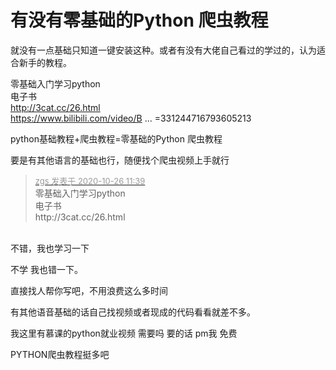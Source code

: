 # 有没有零基础的Python 爬虫教程


就没有一点基础只知道一键安装这种。或者有没有大佬自己看过的学过的，认为适合新手的教程。<br />


零基础入门学习python<br />
电子书<br />
<a href="http://3cat.cc/26.html" target="_blank">http://3cat.cc/26.html</a><br />
<a href="https://www.bilibili.com/video/BV1c4411e77t?from=search&amp;seid=331244716793605213" target="_blank">https://www.bilibili.com/video/B ... =331244716793605213</a>

python基础教程+爬虫教程=零基础的Python 爬虫教程<br />


要是有其他语言的基础也行，随便找个爬虫视频上手就行

<div class="quote"><blockquote><font size="2"><a href="https://www.hostloc.com/forum.php?mod=redirect&amp;goto=findpost&amp;pid=9353253&amp;ptid=758516" target="_blank"><font color="#999999">zgs 发表于 2020-10-26 11:39</font></a></font><br />
零基础入门学习python<br />
电子书<br />
http://3cat.cc/26.html</blockquote></div><br />
不错，我也学习一下<img id="aimg_GIgT1" onclick="zoom(this, this.src, 0, 0, 0)" class="zoom" src="https://cdn.jsdelivr.net/gh/hishis/forum-master/public/images/patch.gif" onmouseover="img_onmouseoverfunc(this)" onload="thumbImg(this)" border="0" alt="" />

不学 我也错一下。

直接找人帮你写吧，不用浪费这么多时间

有其他语音基础的话自己找视频或者现成的代码看看就差不多。

我这里有慕课的python就业视频 需要吗 要的话 pm我 免费

PYTHON爬虫教程挺多吧

